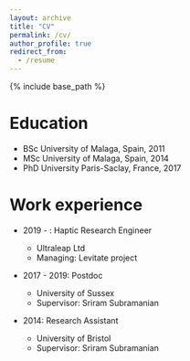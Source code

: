 ```yaml
---
layout: archive
title: "CV"
permalink: /cv/
author_profile: true
redirect_from:
  - /resume
---
```


{% include base_path %}

Education
======
* BSc University of Malaga, Spain, 2011
* MSc University of Malaga, Spain, 2014
* PhD University Paris-Saclay, France, 2017 

Work experience
======
* 2019 - : Haptic Research Engineer 
  * Ultraleap Ltd
  * Managing: Levitate project

* 2017 - 2019: Postdoc 
  * University of Sussex
  * Supervisor: Sriram Subramanian

* 2014: Research Assistant
  * University of Bristol
  * Supervisor: Sriram Subramanian
  
<!-- Skills
======
* Skill 1
* Skill 2
  * Sub-skill 2.1
  * Sub-skill 2.2
  * Sub-skill 2.3
* Skill 3

Publications
======
  <ul>{% for post in site.publications %}
    {% include archive-single-cv.html %}
  {% endfor %}</ul>
  
Talks
======
  <ul>{% for post in site.talks %}
    {% include archive-single-talk-cv.html %}
  {% endfor %}</ul>
  
Teaching
======
  <ul>{% for post in site.teaching %}
    {% include archive-single-cv.html %}
  {% endfor %}</ul>
  
Service and leadership
======
* Currently signed in to 43 different slack teams
 -->